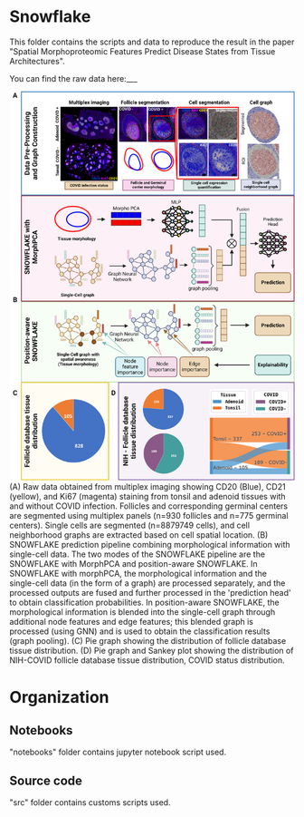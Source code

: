 # Snowflake

This folder contains the scripts and data to reproduce the result in the paper "Spatial Morphoproteomic Features Predict Disease States from Tissue Architectures".

You can find the raw data here:___

![Alt text](figures/Figure1.png)
(A) Raw data obtained from multiplex imaging showing CD20 (Blue), CD21 (yellow), and Ki67 (magenta) staining from tonsil and adenoid tissues with and without COVID infection. Follicles and corresponding germinal centers are segmented using multiplex panels (n=930 follicles and n=775 germinal centers). Single cells are segmented (n=8879749 cells), and cell neighborhood graphs are extracted based on cell spatial location. (B) SNOWFLAKE prediction pipeline combining morphological information with single-cell data. The two modes of the SNOWFLAKE pipeline are the SNOWFLAKE with MorphPCA and position-aware SNOWFLAKE. In SNOWFLAKE with morphPCA, the morphological information and the single-cell data (in the form of a graph) are processed separately, and the processed outputs are fused and further processed in the 'prediction head' to obtain classification probabilities. In position-aware SNOWFLAKE, the morphological information is blended into the single-cell graph through additional node features and edge features; this blended graph is processed (using GNN) and is used to obtain the classification results (graph pooling). (C) Pie graph showing the distribution of follicle database tissue distribution. (D) Pie graph and Sankey plot showing the distribution of NIH-COVID follicle database tissue distribution, COVID status distribution. 

# Organization

## Notebooks 
"notebooks" folder contains jupyter notebook script used.

## Source code
"src" folder contains customs scripts used.
